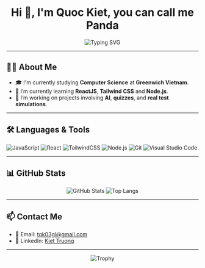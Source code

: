 <h1 align="center">Hi 👋, I'm Quoc Kiet, you can call me Panda</h1>
<p align="center">
  <img src="https://readme-typing-svg.demolab.com?font=Fira+Code&size=24&pause=1000&center=true&width=435&lines=I'm+a+Web+Developer;Student+at+Greenwich+Vietnam;Love+ReactJS+%26+AI+Projects" alt="Typing SVG" />
</p>

---

## 🧑‍💻 About Me

- 🎓 I'm currently studying **Computer Science** at **Greenwich Vietnam**.
- 🌱 I’m currently learning **ReactJS**, **Tailwind CSS** and **Node.js**.
- 🔭 I’m working on projects involving **AI**, **quizzes**, and **real test simulations**.

---

## 🛠️ Languages & Tools

![JavaScript](https://img.shields.io/badge/-JavaScript-black?style=flat-square&logo=javascript)
![React](https://img.shields.io/badge/-React-blue?style=flat-square&logo=react)
![TailwindCSS](https://img.shields.io/badge/-TailwindCSS-06B6D4?style=flat-square&logo=tailwindcss&logoColor=white)
![Node.js](https://img.shields.io/badge/-Node.js-green?style=flat-square&logo=node.js)
![Git](https://img.shields.io/badge/-Git-orange?style=flat-square&logo=git)
![Visual Studio Code](https://img.shields.io/badge/-VSCode-007ACC?style=flat-square&logo=visual-studio-code)

---

## 📊 GitHub Stats

<p align="center">
  <img src="https://github-readme-stats.vercel.app/api?username=Panda102903&show_icons=true&theme=radical" alt="GitHub Stats" />
  <img src="https://github-readme-stats.vercel.app/api/top-langs/?username=Panda102903&layout=compact&theme=radical" alt="Top Langs" />
</p>

---

## 📫 Contact Me

- 📧 Email: tqk03gl@gmail.com
- 💼 LinkedIn: [Kiet Truong](https://www.linkedin.com/in/kiet-truong-724489347/)  

---

<p align="center">
  <img src="https://github-profile-trophy.vercel.app/?username=Panda102903&theme=radical&no-frame=true&no-bg=true&margin-w=4" alt="Trophy" />
</p>
